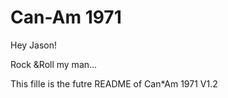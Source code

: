 # Can-Am 1971

Hey Jason!

Rock &Roll my man...

This fille is the futre README of Can*Am 1971 V1.2
